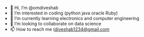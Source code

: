 - 👋 Hi, I’m @omdiveshab
- 👀 I’m interested in coding (python java oracle Ruby)
- 🌱 I’m currently learning electronics and computer engineering
- 💞️ I’m looking to collaborate on data science
- 📫 How to reach me (diveshab1234@gmail.com

<!---
omdiveshab/omdiveshab is a ✨ special ✨ repository because its `profile.md` (this file) appears on your GitHub profile.
You can click the Preview link to take a look at your changes.
--->
